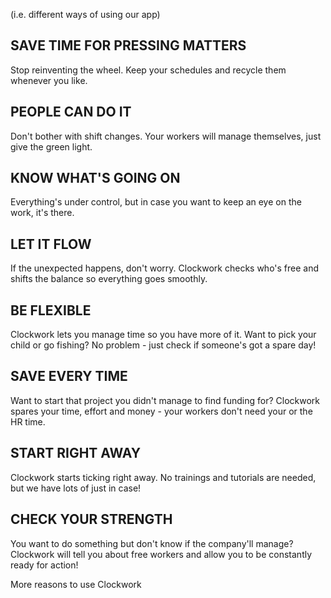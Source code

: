 (i.e. different ways of using our app)

## SAVE TIME FOR PRESSING MATTERS

Stop reinventing the wheel. Keep your schedules and recycle them whenever you like. 

## PEOPLE CAN DO IT 

Don't bother with shift changes. Your workers will manage themselves, just give the green light.

## KNOW WHAT'S GOING ON 

Everything's under control, but in case you want to keep an eye on the work, it's there.

## LET IT FLOW

If the unexpected happens, don't worry. Clockwork checks who's free and shifts the balance so everything goes smoothly.  

## BE FLEXIBLE

Clockwork lets you manage time so you have more of it. Want to pick your child or go fishing? No problem - just check if someone's got a spare day!

## SAVE EVERY TIME

Want to start that project you didn't manage to find funding for? Clockwork spares your time, effort and money - your workers don't need your or the HR time. 

## START RIGHT AWAY

Clockwork starts ticking right away. No trainings and tutorials are needed, but we have lots of just in case! 

## CHECK YOUR STRENGTH

You want to do something but don't know if the company'll manage? Clockwork will tell you about free workers and allow you to be constantly ready for action!






More reasons to use Clockwork




